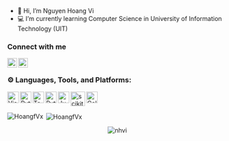 - 👋 Hi, I’m Nguyen Hoang Vi
- 💻 I’m currently learning Computer Science in University of Information Technology (UIT)

### Connect with me   
[<img align="left" alt="nhvi | Facebook" width="22px" src="https://cdn.jsdelivr.net/npm/simple-icons@v3/icons/facebook.svg"/>][facebook]
[<img align="left" alt="nhvi | Twitter" width="22px" src="https://cdn.jsdelivr.net/npm/simple-icons@v3/icons/twitter.svg" />][twitter]

<br />

[facebook]: https://www.facebook.com/hoangvi.nguyen.mi55u
[twitter]: https://twitter.com/1mi55U

### ⚙ Languages, Tools, and Platforms:

<img align="left" alt="Visual Studio Code" width="26px" src="https://upload.wikimedia.org/wikipedia/commons/2/2d/Visual_Studio_Code_1.18_icon.svg"/>
<img align="left" alt="Python" width="26px" src="https://upload.wikimedia.org/wikipedia/commons/0/0a/Python.svg"/>
<img align="left" alt="TensorFlow" width="26px" src="https://upload.wikimedia.org/wikipedia/commons/2/2d/Tensorflow_logo.svg"/>
<img align="left" alt="Pytorch" width="26px" src="https://upload.wikimedia.org/wikipedia/commons/1/10/PyTorch_logo_icon.svg"/>
<img align="left" alt="Jupyter" width="26px" src="https://upload.wikimedia.org/wikipedia/commons/3/38/Jupyter_logo.svg"/>
<img align="left" alt="scikit_learn" width="33px" src="https://upload.wikimedia.org/wikipedia/commons/0/05/Scikit_learn_logo_small.svg" />
<img align="left" alt="Colaboratory" width="26px" src="https://miro.medium.com/max/512/0*ffbATxpDRokOBXzE.png"/>          

</br>


<br />

<p><img align="left" src="https://github-readme-stats.vercel.app/api/top-langs?username=HoangfVx&show_icons=true&locale=en&layout=compact" alt="HoangfVx" /></p>
<p>&nbsp;<img align="center" src="https://github-readme-stats.vercel.app/api?username=HoangfVx&show_icons=true&locale=en" alt="HoangfVx" /></p>
<p align="center"><img src="https://github-readme-streak-stats.herokuapp.com/?user=HoangfVx&" alt="nhvi" /></p>








